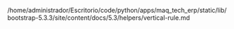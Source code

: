/home/administrador/Escritorio/code/python/apps/maq_tech_erp/static/lib/bootstrap-5.3.3/site/content/docs/5.3/helpers/vertical-rule.md